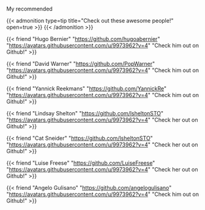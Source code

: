 My recommended

{{< admonition type=tip title="Check out these awesome people!" open=true >}}
{{< /admonition >}}



{{< friend "Hugo Bernier" "https://github.com/hugoabernier" "https://avatars.githubusercontent.com/u/9973962?v=4" "Check him out on Github!" >}}

{{< friend "David Warner" "https://github.com/PopWarner" "https://avatars.githubusercontent.com/u/9973962?v=4" "Check him out on Github!" >}}

{{< friend "Yannick Reekmans" "https://github.com/YannickRe" "https://avatars.githubusercontent.com/u/9973962?v=4" "Check him out on Github!" >}}

{{< friend "Lindsay Shelton" "https://github.com/lsheltonSTO" "https://avatars.githubusercontent.com/u/9973962?v=4" "Check her out on Github!" >}}

{{< friend "Cat Sneider" "https://github.com/lsheltonSTO" "https://avatars.githubusercontent.com/u/9973962?v=4" "Check her out on Github!" >}}

{{< friend "Luise Freese" "https://github.com/LuiseFreese" "https://avatars.githubusercontent.com/u/9973962?v=4" "Check her out on Github!" >}}

{{< friend "Angelo Gulisano" "https://github.com/angelogulisano" "https://avatars.githubusercontent.com/u/9973962?v=4" "Check him out on Github!" >}}